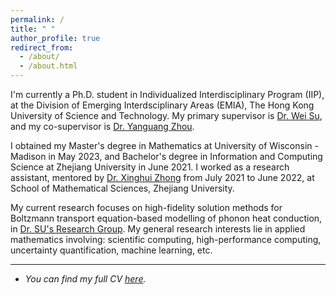 ```yaml
---
permalink: /
title: " "
author_profile: true
redirect_from: 
  - /about/
  - /about.html
---
```


I'm currently a Ph.D. student in Individualized Interdisciplinary Program (IIP), at the Division of Emerging Interdsciplinary Areas (EMIA), The Hong Kong University of Science and Technology. My primary supervisor is [Dr. Wei Su](https://facultyprofiles.hkust.edu.hk/profiles.php?profile=wei-su-weisu), and my co-supervisor is [Dr. Yanguang Zhou](https://seng.hkust.edu.hk/about/people/faculty/yanguang-zhou).

I obtained my Master's degree in Mathematics at University of Wisconsin - Madison in May 2023, and Bachelor's degree in Information and Computing Science at Zhejiang University in June 2021. I worked as a research assistant, mentored by [Dr. Xinghui Zhong](https://person.zju.edu.cn/en/zhongxh) from July 2021 to June 2022, at School of Mathematical Sciences, Zhejiang University.

My current research focuses on high-fidelity solution methods for Boltzmann transport equation-based modelling of phonon heat conduction, in [Dr. SU's Research Group](https://weisu-mae.github.io/). My general research interests lie in applied mathematics involving: scientific computing, high-performance computing, uncertainty quantification, machine learning, etc.

---

- _You can find my full CV [here](/cv/)._
